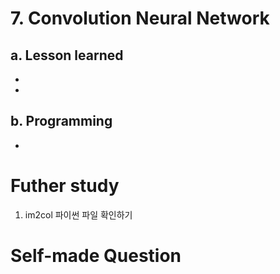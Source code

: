 # 7. Convolution Neural Network
## a. Lesson learned
-


- 

## b. Programming
- 

# Futher study
1.  im2col 파이썬 파일 확인하기

# Self-made Question


